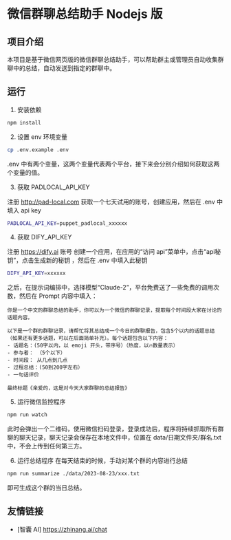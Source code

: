 # 微信群聊总结助手 Nodejs 版
## 项目介绍
本项目是基于微信网页版的微信群聊总结助手，可以帮助群主或管理员自动收集群聊中的总结，自动发送到指定的群聊中。

## 运行
1. 安装依赖
```bash
npm install
```
2. 设置 env 环境变量
```bash
cp .env.example .env
```
.env 中有两个变量，这两个变量代表两个平台，接下来会分别介绍如何获取这两个变量的值。

3. 获取 PADLOCAL_API_KEY

注册 http://pad-local.com 获取一个七天试用的账号，创建应用，然后在 .env 中填入 api key
```bash
PADLOCAL_API_KEY=puppet_padlocal_xxxxxx
```


4. 获取 DIFY_API_KEY 

注册 https://dify.ai 账号
创建一个应用，在应用的“访问 api”菜单中，点击“api秘钥”，点击生成新的秘钥 ，然后在 .env 中填入此秘钥
```bash
DIFY_API_KEY=xxxxxx
```
之后，在提示词编排中，选择模型“Claude-2”，平台免费送了一些免费的调用次数，然后在 Prompt 内容中填入：

```
你是一个中文的群聊总结的助手，你可以为一个微信的群聊记录，提取每个时间段大家在讨论的话题内容。

以下是一个群的群聊记录，请帮忙将其总结成一个今日的群聊报告，包含5个以内的话题总结（如果还有更多话题，可以在后面简单补充）。每个话题包含以下内容：
- 话题名：(50字以内，以 emoji 开头，带序号）（热度，以🔥数量表示）
- 参与者： （5个以下）
- 时间段： 从几点到几点
- 过程总结：(50到200字左右）
- 一句话评价

最终标题《亲爱的，这是对今天大家群聊的总结报告》
```

5. 运行微信监控程序
```bash
npm run watch
```
此时会弹出一个二维码，使用微信扫码登录，登录成功后，程序将持续抓取所有群聊的聊天记录，聊天记录会保存在本地文件中，位置在 data/日期文件夹/群名.txt 中，不会上传到任何第三方。

6. 运行总结程序
在每天结束的时候，手动对某个群的内容进行总结
```bash
npm run summarize ./data/2023-08-23/xxx.txt
```

即可生成这个群的当日总结。


## 友情链接
- [智囊 AI] https://zhinang.ai/chat
